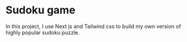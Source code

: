 # Sudoku game
In this project, I use Next js and Tailwind css to build my own version of highly popular sudoku puzzle. 
